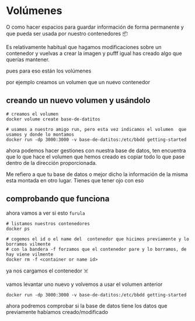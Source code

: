 # Volúmenes

O como hacer espacios para guardar información de forma permanente y que pueda ser usada por nuestro contenedores 📦

Es relativamente habitual que hagamos modificaciones sobre un contenedor y vuelvas a crear la imagen y pufff igual has creado algo que querías mantener.

pues para eso están los volúmenes

por ejemplo creamos un volumen que un nuevo contenedor

## creando un nuevo volumen y usándolo

```Shell
# creamos el volumen
docker volume create base-de-datitos

# usamos a nuestro amigo run, pero esta vez indicamos el volumen  que usamos y donde lo montamos
docker run -dp 3000:3000 -v base-de-datitos:/etc/bbdd getting-started
```

ahora podemos hacer gestiones con nuestra base de datos, ten encuentra que lo que hace el volumen que hemos creado es copiar todo lo que pase dentro de la dirección proporcionada.

Me refiero a  que tu base de datos o mejor dicho la información de la misma esta montada en otro lugar. Tienes que tener ojo con eso

## comprobando que funciona

ahora vamos a ver si esto `furula`

```Shell
# listamos nuestros contenedores
docker ps

# cogemos el id o el name del  contenedor que hicimos previamente y lo borramos vilmente
# con la bandera -f forzamos que el contenedor pare y lo borramos, de hay viene vilmente 
docker rm -f <container or name id>

```

ya nos cargamos el contenedor ☠️

vamos levantar uno nuevo y volvemos a usar el volumen anterior

```Shell
docker run -dp 3000:3000 -v base-de-datitos:/etc/bbdd getting-started
```

ahora podremos comprobar si la base de datos tiene los datos que previamente habíamos creado/modificado


